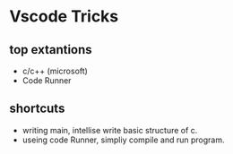 # Vscode Tricks

## top extantions

* c/c++ (microsoft)
* Code Runner

## shortcuts

* writing main, intellise write basic structure of c.
* useing code Runner, simpliy compile and run program.
